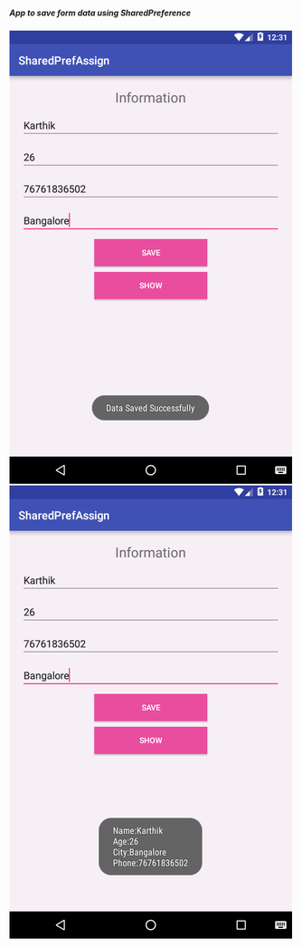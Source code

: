##### App to save form data using SharedPreference

![alt tag](https://github.com/karthik-krishnaswamy17/Learn_Android_ACADGILD/blob/Assignment8.2/Assignment8.2_1.png)
![alt tag](https://github.com/karthik-krishnaswamy17/Learn_Android_ACADGILD/blob/Assignment8.2/Assignment8.2_2.png)
